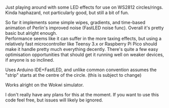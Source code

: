 Just playing around with some LED effects for use on WS2812 circles/rings.  
Kinda haphazard, not particularly good, but still a bit of fun.

So far it implements some simple wipes, gradients, and time-based animation of
Perlin's improved noise (FastLED noise func). Overall it's pretty basic but
alright enough.  
Performance seems like it can suffer in the more taxing effects, but using a
relatively fast microcontroller like Teensy 3.x or Raspberry Pi Pico should
make it handle pretty much everything decently. There's quite a few easy
optimisation opportunities that should get it running well on weaker devices,
if anyone is so inclined.

Uses Arduino IDE+FastLED, and unlike common convention assumes the "strip"
starts at the centre of the circle. (this is subject to change)

Works alright on the Wokwi simulator.

I don't really have any plans for this at the moment. If you want to use this
code feel free, but issues will likely be ignored.